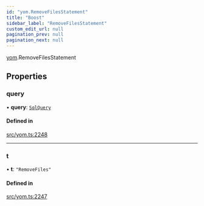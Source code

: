 ```yaml
---
id: "yom.RemoveFilesStatement"
title: "Boost"
sidebar_label: "RemoveFilesStatement"
custom_edit_url: null
pagination_prev: null
pagination_next: null
---
```


[yom](../namespaces/yom.md).RemoveFilesStatement

## Properties

### query

• **query**: [`SqlQuery`](../namespaces/yom.md#sqlquery)

#### Defined in

[src/yom.ts:2248](https://github.com/yolmio/boost/blob/b239488/src/yom.ts#L2248)

___

### t

• **t**: ``"RemoveFiles"``

#### Defined in

[src/yom.ts:2247](https://github.com/yolmio/boost/blob/b239488/src/yom.ts#L2247)
